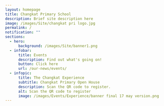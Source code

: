 ```yaml
---
layout: homepage
title: Changkat Primary School
description: Brief site description here
image: /images/Site/changkat pri logo.jpg
permalink: /
notification: ""
sections:
  - hero:
      background: /images/Site/banner1.png
  - infobar:
      title: Events
      description: Find out what's going on!
      button: Click here
      url: /our-news/events/
  - infopic:
      title: The Changkat Experience
      subtitle: Changkat Primary Open House
      description: Scan the QR code to register.
      alt: Scan the QR code to register
      image: /images/Events/Experience/banner final 17 may version.png
---
```


